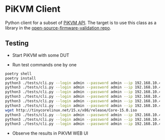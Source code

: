 # PiKVM Client

Python client for a subset of [PiKVM API](https://docs.pikvm.org/api). The
target is to use this class as a library in the
[open-source-firmware-validation repo](https://github.com/Dasharo/open-source-firmware-validation.git).

## Testing

* Start PiKVM with some DUT

* Run test commands one by one

```bash
poetry shell
poetry install
python3 ./tests/cli.py --login admin --password admin --ip 192.168.10.45 --test img-mount
python3 ./tests/cli.py --login admin --password admin --ip 192.168.10.45 --test single-key
python3 ./tests/cli.py --login admin --password admin --ip 192.168.10.45 --test key-series
python3 ./tests/cli.py --login admin --password admin --ip 192.168.10.45 --test key-combination
python3 ./tests/cli.py --login admin --password admin --ip 192.168.10.45 --test write-text
python3 ./tests/cli.py --login admin --password admin --ip 192.168.10.45 --test write-cmd
wget http://tinycorelinux.net/15.x/x86/release/Core-15.0.iso
python3 ./tests/cli.py --login admin --password admin --ip 192.168.10.45 --test img-upload-url
python3 ./tests/cli.py --login admin --password admin --ip 192.168.10.45 --test img-upload-file
python3 ./tests/cli.py --login admin --password admin --ip 192.168.10.45 --test img-mount
```

* Observe the results in PiKVM WEB UI
